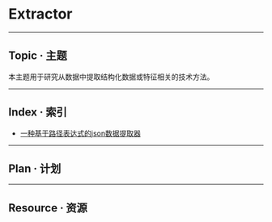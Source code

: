 # Extractor

-------------------------------------------------------
## Topic · 主题

本主题用于研究从数据中提取结构化数据或特征相关的技术方法。

-------------------------------------------------------
## Index · 索引
* [一种基于路径表达式的json数据提取器](./一种基于路径表达式的json数据提取器/一种基于路径表达式的json数据提取器.md)

-------------------------------------------------------
## Plan · 计划

-------------------------------------------------------
## Resource · 资源